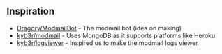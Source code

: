 ## Inspiration 
- [Dragory/ModmailBot](https://github.com/dragory/modmailbot) - The modmail bot (idea on making)
- [kyb3r/modmail](https://github.com/kyb3r/modmail) - Uses MongoDB as it supports platforms like Heroku
- [kyb3r/logviewer](https://github/kyb3r/logviewer) - Inspired us to make the modmail logs viewer
